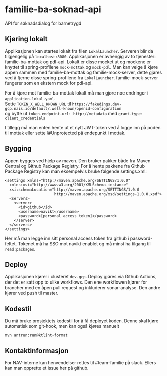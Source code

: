 # familie-ba-soknad-api

API for søknadsdialog for barnetrygd

## Kjøring lokalt

Applikasjonen kan startes lokalt fra filen `LokalLauncher`. Serveren blir da tilgjengelig på `localhost:8080`. Applikasjonen er
avhengig av to tjenester: familie-ba-mottak og pdl-api. Lokalt er disse mocket ut og mockene er knyttet til
spring-profilene `mock-mottak` og `mock-pdl`. Man kan velge å kjøre appen sammen med familie-ba-mottak og familie-mock-server,
dette gjøres ved å fjerne disse spring-profilene fra `LokalLauncher`. familie-mock-server fungerer som en ekstern mock for
pdl-api.

For å kjøre mot familie-ba-mottak lokalt må man gjøre noe endringer i `application-lokal.yaml`. <br>
Sette ```TOKEN_X_WELL_KNOWN_URL``` til ```https://fakedings.dev-gcp.nais.io/default/.well-known/openid-configuration``` <br>
og bytte ut `token-endpoint-url: http://metadata` med `grant-type: client_credentials`

I tillegg må man enten hente ut et nytt JWT-token ved å logge inn på poden til mottak eller sette @Unprotected på endepunkt i
mottak.

## Bygging

Appen bygges ved hjelp av maven. Den bruker pakker både fra Maven Central og Github Package Registry. For å hente pakkene fra
Github Package Registry kan man eksempelvis bruke følgende settings.xml:

```$xslt
<settings xmlns="http://maven.apache.org/SETTINGS/1.0.0"
  xmlns:xsi="http://www.w3.org/2001/XMLSchema-instance"
  xsi:schemaLocation="http://maven.apache.org/SETTINGS/1.0.0
                      http://maven.apache.org/xsd/settings-1.0.0.xsd">  
  <servers>
    <server>
      <id>github</id>
      <username>navikt</username>
      <password>[personal access token]</password>
    </server>
  </servers>
</settings>
```

Her må man legge inn sitt personal access token fra github i password-feltet. Tokenet må ha SSO mot navikt enablet og må minst ha
tilgang til `read:packages`.

## Deploy

Applikasjonen kjører i clusteret `dev-gcp`. Deploy gjøres via Github Actions, der det er satt opp to ulike workflows. Den ene
workflowen kjører for brancher med en åpen pull request og inkluderer sonar-analyse. Den andre kjører ved push til master.

## Kodestil

Du må bruke prosjektets kodestil for å få deployet koden. Denne skal kjøre automatisk som git-hook, men kan også kjøres manuelt

```shell
mvn antrun:run@ktlint-format
```

## Kontaktinformasjon

For NAV-interne kan henvendelser rettes til #team-familie på slack. Ellers kan man opprette et issue her på github.

